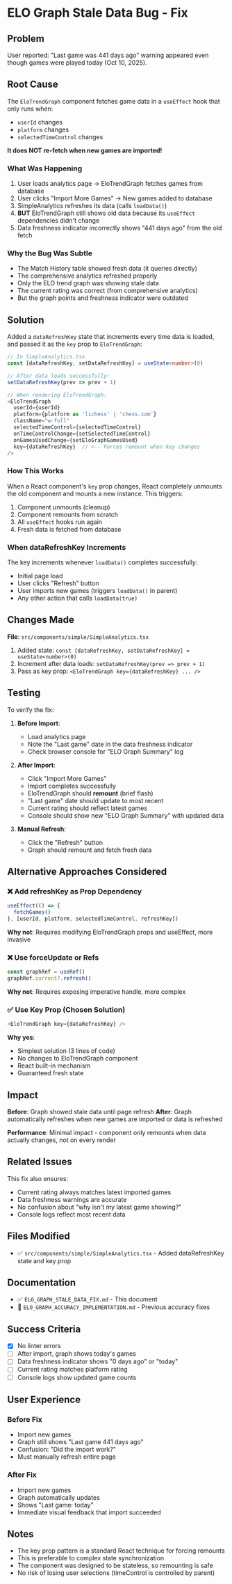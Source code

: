 # ELO Graph Stale Data Bug - Fix

## Problem

User reported: "Last game was 441 days ago" warning appeared even though games were played today (Oct 10, 2025).

## Root Cause

The `EloTrendGraph` component fetches game data in a `useEffect` hook that only runs when:
- `userId` changes
- `platform` changes  
- `selectedTimeControl` changes

**It does NOT re-fetch when new games are imported!**

### What Was Happening

1. User loads analytics page → EloTrendGraph fetches games from database
2. User clicks "Import More Games" → New games added to database
3. SimpleAnalytics refreshes its data (calls `loadData()`)
4. **BUT** EloTrendGraph still shows old data because its `useEffect` dependencies didn't change
5. Data freshness indicator incorrectly shows "441 days ago" from the old fetch

### Why the Bug Was Subtle

- The Match History table showed fresh data (it queries directly)
- The comprehensive analytics refreshed properly
- Only the ELO trend graph was showing stale data
- The current rating was correct (from comprehensive analytics)
- But the graph points and freshness indicator were outdated

## Solution

Added a `dataRefreshKey` state that increments every time data is loaded, and passed it as the `key` prop to `EloTrendGraph`:

```typescript
// In SimpleAnalytics.tsx
const [dataRefreshKey, setDataRefreshKey] = useState<number>(0)

// After data loads successfully:
setDataRefreshKey(prev => prev + 1)

// When rendering EloTrendGraph:
<EloTrendGraph
  userId={userId}
  platform={platform as 'lichess' | 'chess.com'}
  className="w-full"
  selectedTimeControl={selectedTimeControl}
  onTimeControlChange={setSelectedTimeControl}
  onGamesUsedChange={setEloGraphGamesUsed}
  key={dataRefreshKey}  // <-- Forces remount when key changes
/>
```

### How This Works

When a React component's `key` prop changes, React completely unmounts the old component and mounts a new instance. This triggers:

1. Component unmounts (cleanup)
2. Component remounts from scratch
3. All `useEffect` hooks run again
4. Fresh data is fetched from database

### When dataRefreshKey Increments

The key increments whenever `loadData()` completes successfully:
- Initial page load
- User clicks "Refresh" button
- User imports new games (triggers `loadData()` in parent)
- Any other action that calls `loadData(true)`

## Changes Made

**File**: `src/components/simple/SimpleAnalytics.tsx`

1. Added state: `const [dataRefreshKey, setDataRefreshKey] = useState<number>(0)`
2. Increment after data loads: `setDataRefreshKey(prev => prev + 1)`
3. Pass as key prop: `<EloTrendGraph key={dataRefreshKey} ... />`

## Testing

To verify the fix:

1. **Before Import**:
   - Load analytics page
   - Note the "Last game" date in the data freshness indicator
   - Check browser console for "ELO Graph Summary" log

2. **After Import**:
   - Click "Import More Games"
   - Import completes successfully
   - EloTrendGraph should **remount** (brief flash)
   - "Last game" date should update to most recent
   - Current rating should reflect latest games
   - Console should show new "ELO Graph Summary" with updated data

3. **Manual Refresh**:
   - Click the "Refresh" button
   - Graph should remount and fetch fresh data

## Alternative Approaches Considered

### ❌ Add refreshKey as Prop Dependency
```typescript
useEffect(() => {
  fetchGames()
}, [userId, platform, selectedTimeControl, refreshKey])
```
**Why not**: Requires modifying EloTrendGraph props and useEffect, more invasive

### ❌ Use forceUpdate or Refs
```typescript
const graphRef = useRef()
graphRef.current?.refresh()
```
**Why not**: Requires exposing imperative handle, more complex

### ✅ Use Key Prop (Chosen Solution)
```typescript
<EloTrendGraph key={dataRefreshKey} />
```
**Why yes**: 
- Simplest solution (3 lines of code)
- No changes to EloTrendGraph component
- React built-in mechanism
- Guaranteed fresh state

## Impact

**Before**: Graph showed stale data until page refresh
**After**: Graph automatically refreshes when new games are imported or data is refreshed

**Performance**: Minimal impact - component only remounts when data actually changes, not on every render

## Related Issues

This fix also ensures:
- Current rating always matches latest imported games
- Data freshness warnings are accurate
- No confusion about "why isn't my latest game showing?"
- Console logs reflect most recent data

## Files Modified

- ✅ `src/components/simple/SimpleAnalytics.tsx` - Added dataRefreshKey state and key prop

## Documentation

- ✅ `ELO_GRAPH_STALE_DATA_FIX.md` - This document
- 📄 `ELO_GRAPH_ACCURACY_IMPLEMENTATION.md` - Previous accuracy fixes

## Success Criteria

- [x] No linter errors
- [ ] After import, graph shows today's games
- [ ] Data freshness indicator shows "0 days ago" or "today"
- [ ] Current rating matches platform rating
- [ ] Console logs show updated game counts

## User Experience

### Before Fix
- Import new games
- Graph still shows "Last game 441 days ago"
- Confusion: "Did the import work?"
- Must manually refresh entire page

### After Fix  
- Import new games
- Graph automatically updates
- Shows "Last game: today"
- Immediate visual feedback that import succeeded

## Notes

- The key prop pattern is a standard React technique for forcing remounts
- This is preferable to complex state synchronization
- The component was designed to be stateless, so remounting is safe
- No risk of losing user selections (timeControl is controlled by parent)

